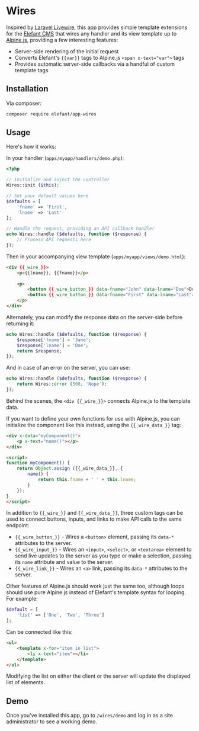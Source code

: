 # Wires

Inspired by [Laravel Livewire](https://laravel-livewire.com/), this app provides
simple template extensions for the [Elefant CMS](https://www.elefantcms.com/) that
wires any handler and its view template up to [Alpine.js](https://github.com/alpinejs/alpine),
providing a few interesting features:

* Server-side rendering of the initial request
* Converts Elefant's `{{var}}` tags to Alpine.js `<span x-text="var">` tags
* Provides automatic server-side callbacks via a handful of custom template tags

## Installation

Via composer:

```bash
composer require elefant/app-wires
```

## Usage

Here's how it works:

In your handler (`apps/myapp/handlers/demo.php`):

```php
<?php

// Initialize and inject the controller
Wires::init ($this);

// Set your default values here
$defaults = [
	'fname' => 'First',
	'lname' => 'Last'
];

// Handle the request, providing an API callback handler
echo Wires::handle ($defaults, function ($response) {
	// Process API requests here
});
```

Then in your accompanying view template (`apps/myapp/views/demo.html`):

```html
<div {{_wire_}}>
	<p>{{lname}}, {{fname}}</p>
	
	<p>
		<button {{_wire_button_}} data-fname="John" data-lname="Doe">Doe, John</button>
		<button {{_wire_button_}} data-fname="First" data-lname="Last">Reset</button>
	</p>
</div>
```

Alternately, you can modify the response data on the server-side before returning it:

```php
echo Wires::handle ($defaults, function ($response) {
	$response['fname'] = 'Jane';
	$response['lname'] = 'Doe';
	return $response;
});
```

And in case of an error on the server, you can use:

```php
echo Wires::handle ($defaults, function ($response) {
	return Wires::error (500, 'Nope');
});
```

Behind the scenes, the `<div {{_wire_}}>` connects Alpine.js to the template data.

If you want to define your own functions for use with Alpine.js, you can initialize
the component like this instead, using the `{{_wire_data_}}` tag:

```html
<div x-data="myComponent()">
	<p x-text="name()"></p>
</div>

<script>
function myComponent() {
	return Object.assign ({{_wire_data_}}, {
		name() {
			return this.fname + ' ' + this.lname;
		}
	});
}
</script>
```

In addition to `{{_wire_}}` and `{{_wire_data_}}`, three custom tags can be used to
connect buttons, inputs, and links to make API calls to the same endpoint:

* `{{_wire_button_}}` - Wires a `<button>` element, passing its `data-*` attributes to the server.
* `{{_wire_input_}}` - Wires an `<input>`, `<select>`, or `<textarea>` element to send live updates to the server as you type or make a selection, passing its `name` attribute and value to the server.
* `{{_wire_link_}}` - Wires an `<a>` link, passing its `data-*` attributes to the server.

Other features of Alpine.js should work just the same too, although loops should use
pure Alpine.js instead of Elefant's template syntax for looping. For example:

```php
$default = [
	'list' => ['One', 'Two', 'Three']
];
```

Can be connected like this:

```html
<ul>
	<template x-for="item in list">
		<li x-text="item"></li>
	</template>
</ul>
```

Modifying the list on either the client or the server will update the displayed list of elements.

## Demo

Once you've installed this app, go to `/wires/demo` and log in as a site administrator to see a working demo.
